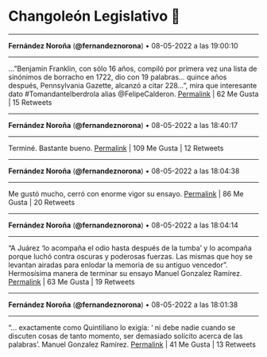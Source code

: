 # Changoleón Legislativo 🙈
*****
**Fernández Noroña** (**@fernandeznorona**) • 08-05-2022 a las 19:00:10
*****
…”Benjamin Franklin, con sólo 16 años, compiló por primera vez una lista de sinónimos de borracho en 1722, dio con 19 palabras… quince años después, Pennsylvania Gazette, alcanzó a citar 228…”, mira que interesante dato #TomandanteIberdrola alias @FelipeCalderon.
[Permalink](https://twitter.com/fernandeznorona/status/1523498030057635853) | 62 Me Gusta | 15 Retweets
*****
**Fernández Noroña** (**@fernandeznorona**) • 08-05-2022 a las 18:40:17
*****
Terminé. Bastante bueno.
[Permalink](https://twitter.com/fernandeznorona/status/1523493026273783808) | 109 Me Gusta | 12 Retweets
*****
**Fernández Noroña** (**@fernandeznorona**) • 08-05-2022 a las 18:04:38
*****
Me gustó mucho, cerró con enorme vigor su ensayo.
[Permalink](https://twitter.com/fernandeznorona/status/1523484055546712069) | 86 Me Gusta | 20 Retweets
*****
**Fernández Noroña** (**@fernandeznorona**) • 08-05-2022 a las 18:04:14
*****
“A Juárez ‘lo acompaña el odio hasta después de la tumba’ y lo acompaña porque luchó contra oscuras y poderosas fuerzas. Las mismas que hoy se levantan airadas para enlodar la memoria de su antiguo vencedor”. Hermosísima manera de terminar su ensayo Manuel Gonzalez Ramírez.
[Permalink](https://twitter.com/fernandeznorona/status/1523483956082999296) | 63 Me Gusta | 19 Retweets
*****
**Fernández Noroña** (**@fernandeznorona**) • 08-05-2022 a las 18:01:38
*****
“… exactamente como Quintiliano lo exigía: ‘ ni debe nadie cuando se discuten cosas de tanto momento, ser demasiado solícito acerca de las palabras’.  Manuel Gonzalez Ramírez.
[Permalink](https://twitter.com/fernandeznorona/status/1523483299938639873) | 41 Me Gusta | 13 Retweets
